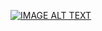[![IMAGE ALT TEXT](http://img.youtube.com/vi/8x9nN6SjEp4/0.jpg)](http://www.youtube.com/watch?v=8x9nN6SjEp4)
